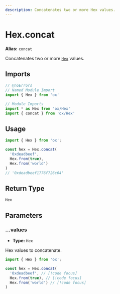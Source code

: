 ```yaml
---
description: Concatenates two or more Hex values.
---
```


# Hex.concat 

**Alias:** `concat`

Concatenates two or more [`Hex`](/api/hex) values.

## Imports

```ts twoslash
// @noErrors
// Named Module Import 
import { Hex } from 'ox'

// Module Imports
import * as Hex from 'ox/Hex'
import { concat } from 'ox/Hex'
```

## Usage

```ts twoslash
import { Hex } from 'ox';

const hex = Hex.concat(
  '0xdeadbeef', 
  Hex.from(true), 
  Hex.from('world')
)
// '0xdeadbeef1776f726c64'
```

## Return Type

`Hex`

## Parameters

### ...values

- **Type:** `Hex`

Hex values to concatenate.

```ts twoslash
import { Hex } from 'ox';

const hex = Hex.concat(
  '0xdeadbeef', // [!code focus]
  Hex.from(true), // [!code focus]
  Hex.from('world') // [!code focus]
)
```
